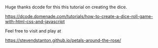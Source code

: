 Huge thanks dcode for this this tutorial on creating the dice.

https://dcode.domenade.com/tutorials/how-to-create-a-dice-roll-game-with-html-css-and-javascript


Feel free to visit and play at 

https://stevendstanton.github.io/petals-around-the-rose/
